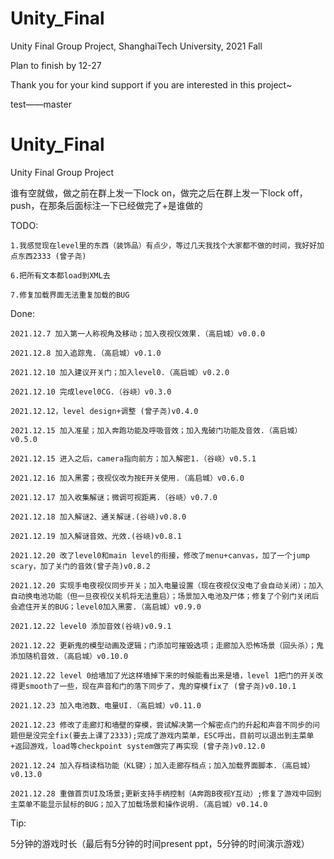 # Unity_Final
Unity Final Group Project, ShanghaiTech University, 2021 Fall

Plan to finish by 12-27

Thank you for your kind support if you are interested in this project~

test——master

# Unity_Final
Unity Final Group Project

谁有空就做，做之前在群上发一下lock on，做完之后在群上发一下lock off，push，在那条后面标注一下已经做完了+是谁做的

TODO:

	1.我感觉现在level里的东西（装饰品）有点少，等过几天我找个大家都不做的时间，我好好加点东西2333 (曾子尧)

	6.把所有文本都load到XML去
	
	7.修复加载界面无法重复加载的BUG
	

Done:

	2021.12.7 加入第一人称视角及移动；加入夜视仪效果.（高启城）v0.0.0
	
	2021.12.8 加入追踪鬼.（高启城）v0.1.0
	
	2021.12.10 加入建议开关门；加入level0.（高启城）v0.2.0

	2021.12.10 完成level0CG.（谷峣）v0.3.0

	2021.12.12，level design+调整 (曾子尧)v0.4.0

	2021.12.15 加入准星；加入奔跑功能及呼吸音效；加入鬼破门功能及音效.（高启城）v0.5.0

	2021.12.15 进入之后，camera指向前方；加入解密1.（谷峣）v0.5.1

	2021.12.16 加入黑雾；夜视仪改为按E开关使用.（高启城）v0.6.0

	2021.12.17 加入收集解谜；微调可视距离.（谷峣）v0.7.0

	2021.12.18 加入解谜2、通关解谜.(谷峣)v0.8.0

	2021.12.19 加入解谜音效、光效.(谷峣)v0.8.1

	2021.12.20 改了level0和main level的衔接，修改了menu+canvas，加了一个jump scary，加了关门的音效(曾子尧)v0.8.2
	
	2021.12.20 实现手电夜视仪同步开关；加入电量设置（现在夜视仪没电了会自动关闭）；加入自动换电池功能（但一旦夜视仪关机将无法重启）；场景加入电池及尸体；修复了个别门关闭后会遮住开关的BUG；level0加入黑雾.（高启城）v0.9.0

	2021.12.22 level0 添加音效(谷峣)v0.9.1
	
	2021.12.22 更新鬼的模型动画及逻辑；门添加可摧毁选项；走廊加入恐怖场景（回头杀）；鬼添加随机音效.（高启城）v0.10.0

	2021.12.22 level 0给墙加了光这样墙掉下来的时候能看出来是墙，level 1把门的开关改得更smooth了一些，现在声音和门的落下同步了，鬼的穿模fix了 (曾子尧)v0.10.1
	
	2021.12.23 加入电池数、电量UI.（高启城）v0.11.0

	2021.12.23 修改了走廊灯和墙壁的穿模，尝试解决第一个解密点门的升起和声音不同步的问题但是没完全fix(要去上课了2333);完成了游戏内菜单，ESC呼出，目前可以退出到主菜单+返回游戏，load等checkpoint system做完了再实现 (曾子尧)v0.12.0
	
	2021.12.24 加入存档读档功能（KL键）；加入走廊存档点；加入加载界面脚本.（高启城）v0.13.0
	
	2021.12.28 重做首页UI及场景;更新支持手柄控制（A奔跑B夜视Y互动）;修复了游戏中回到主菜单不能显示鼠标的BUG；加入了加载场景和操作说明.（高启城）v0.14.0
 


Tip:

5分钟的游戏时长（最后有5分钟的时间present ppt，5分钟的时间演示游戏）


